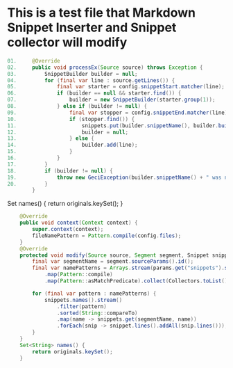 # This is a test file that Markdown Snippet Inserter and Snippet collector will modify

[//]: # (snip brrra snippet="SnippetCollectorProcessExCode" number="start=1 step=1 format='%02d. ' from=0 to=-1")
```java
01.     @Override
02.     public void processEx(Source source) throws Exception {
03.         SnippetBuilder builder = null;
04.         for (final var line : source.getLines()) {
05.             final var starter = config.snippetStart.matcher(line);
06.             if (builder == null && starter.find()) {
07.                 builder = new SnippetBuilder(starter.group(1));
08.             } else if (builder != null) {
09.                 final var stopper = config.snippetEnd.matcher(line);
10.                 if (stopper.find()) {
11.                     snippets.put(builder.snippetName(), builder.build());
12.                     builder = null;
13.                 } else {
14.                     builder.add(line);
15.                 }
16.             }
17.         }
18.         if (builder != null) {
19.             throw new GeciException(builder.snippetName() + " was not finished before end of the file " + source.getAbsoluteFile());
20.         }
        }
```

<!-- snip bizerba snippet="SnippetStore_name" -->
Set<String> names() {
        return originals.keySet();
    }
<!-- end snip -->

[//]: # (snip brrb snippet="epsilon" append="snippets='SnippetAppender_.*,SnippetStore_name'")
```java
    @Override
    public void context(Context context) {
        super.context(context);
        fileNamePattern = Pattern.compile(config.files);
    }
    @Override
    protected void modify(Source source, Segment segment, Snippet snippet, CompoundParams params) {
        final var segmentName = segment.sourceParams().id();
        final var namePatterns = Arrays.stream(params.get("snippets").split(","))
            .map(Pattern::compile)
            .map(Pattern::asMatchPredicate).collect(Collectors.toList());

        for (final var pattern : namePatterns) {
            snippets.names().stream()
                .filter(pattern)
                .sorted(String::compareTo)
                .map(name -> snippets.get(segmentName, name))
                .forEach(snip -> snippet.lines().addAll(snip.lines()));
        }
    }
    Set<String> names() {
        return originals.keySet();
    }
```
